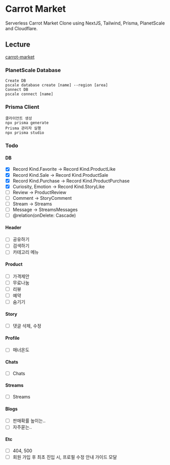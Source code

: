 # Carrot Market

Serverless Carrot Market Clone using NextJS, Tailwind, Prisma, PlanetScale and Cloudflare.

## Lecture

[carrot-market](https://nomadcoders.co/carrot-market)

### PlanetScale Database

```
Create DB
pscale database create [name] --region [area]
Connect DB
pscale connect [name]
```

### Prisma Client

```
클라이언트 생성
npx prisma generate
Prisma 관리자 실행
npx prisma studio
```

### Todo

#### DB

- [x] Record Kind.Favorite -> Record Kind.ProductLike
- [x] Record Kind.Sale -> Record Kind.ProductSale
- [x] Record Kind.Purchase -> Record Kind.ProductPurchase
- [x] Curiosity, Emotion -> Record Kind.StoryLike
- [ ] Review -> ProductReview
- [ ] Comment -> StoryComment
- [ ] Stream -> Streams
- [ ] Message -> StreamsMessages
- [ ] @relation(onDelete: Cascade)

#### Header

- [ ] 공유하기
- [ ] 검색하기
- [ ] 카테고리 메뉴

#### Product

- [ ] 가격제안
- [ ] 무료나눔
- [ ] 리뷰
- [ ] 예약
- [ ] 숨기기

#### Story

- [ ] 댓글 삭제, 수정

#### Profile

- [ ] 매너온도

#### Chats

- [ ] Chats

#### Streams

- [ ] Streams

#### Blogs

- [ ] 판매확률 높이는..
- [ ] 자주묻는..

#### Etc

- [ ] 404, 500
- [ ] 회원 가입 후 최초 진입 시, 프로필 수정 안내 가이드 모달
